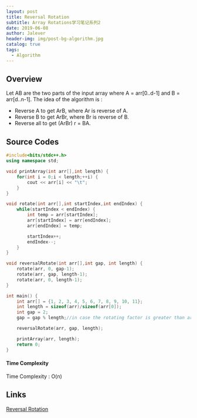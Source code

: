 ```yaml
---
layout: post
title: Reversal Rotation
subtitle: Array Rotations学习笔记系列2
date: 2019-06-08
author: Jalever
header-img: img/post-bg-algorithm.jpg
catalog: true
tags:
  - Algorithm
---
```

## Overview
Let AB are the two parts of the input array where A = arr[0..d-1] and B = arr[d..n-1]. The idea of the algorithm is :

- Reverse A to get ArB, where Ar is reverse of A.
- Reverse B to get ArBr, where Br is reverse of B.
- Reverse all to get (ArBr) r = BA.

## Source Codes

```cpp
#include<bits/stdc++.h>
using namespace std;

void printArray(int arr[],int length) {
    for(int i = 0;i < length;++i) {
        cout << arr[i] << "\t";
    }
}

void rotate(int arr[],int startIndex,int endIndex) {
    while(startIndex < endIndex) {
        int temp = arr[startIndex];
        arr[startIndex] = arr[endIndex];
        arr[endIndex] = temp;

        startIndex++;
        endIndex--;
    }
}

void reversalRotate(int arr[],int gap, int length) {
    rotate(arr, 0, gap-1);
    rotate(arr, gap, length-1);
    rotate(arr, 0, length-1);
}

int main() {
    int arr[] = {1, 2, 3, 4, 5, 6, 7, 8, 9, 10, 11};
    int length = sizeof(arr)/sizeof(arr[0]);
    int gap = 2;
    gap = gap % length;//in case the rotating factor is greater than array length

    reversalRotate(arr, gap, length);

    printArray(arr, length);
    return 0;
}
```

#### Time Complexity
Time Complexity : O(n)

## Links 
[Reversal Rotation](https://www.geeksforgeeks.org/program-for-array-rotation-continued-reversal-algorithm/)

